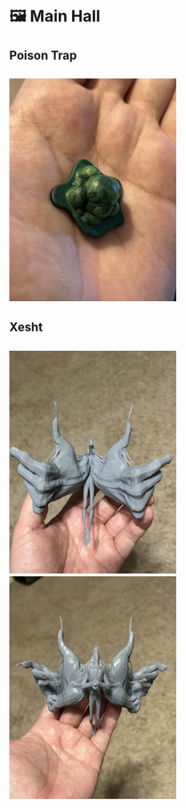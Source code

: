 # 🖼️ Main Hall

<h2>Poison Trap<h2>
<img src="./The%20Backroom/Poison%20Trap.jpg" width="300"/>

<h2>Xesht<h2>
<img src="./The%20Backroom/Xesht1.jpg" width="300"/> <img src="./The%20Backroom/Xesht2.jpg" width="300"/>
